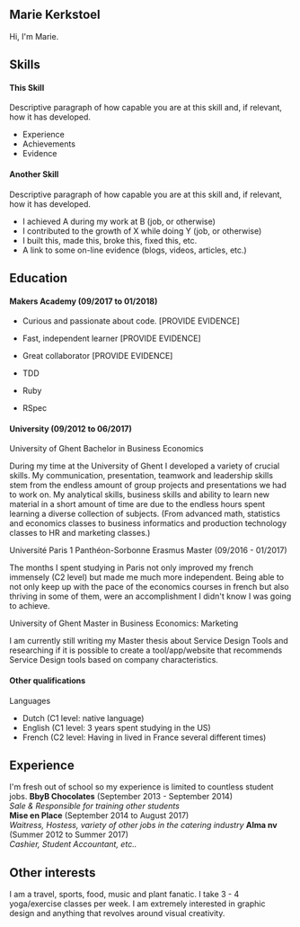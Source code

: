 ## Marie Kerkstoel

Hi, I'm Marie.

## Skills

#### This Skill

Descriptive paragraph of how capable you are at this skill and, if relevant, how it has developed.

- Experience
- Achievements
- Evidence

#### Another Skill

Descriptive paragraph of how capable you are at this skill and, if relevant, how it has developed.

- I achieved A during my work at B (job, or otherwise)
- I contributed to the growth of X while doing Y (job, or otherwise)
- I built this, made this, broke this, fixed this, etc.
- A link to some on-line evidence (blogs, videos, articles, etc.)

## Education

#### Makers Academy (09/2017 to 01/2018)

- Curious and passionate about code. [PROVIDE EVIDENCE]
- Fast, independent learner [PROVIDE EVIDENCE]
- Great collaborator [PROVIDE EVIDENCE]

- TDD
- Ruby
- RSpec

####  University (09/2012 to 06/2017)

University of Ghent
Bachelor in Business Economics

During my time at the University of Ghent I developed a variety of crucial skills. My communication, presentation, teamwork and leadership skills stem from the endless amount of group projects and presentations we had to work on. My analytical skills, business skills and ability to learn new material in a short amount of time are due to the endless hours spent learning a diverse collection of subjects. (From advanced math, statistics and economics classes to business informatics and production technology classes to HR and marketing classes.)   

Université Paris 1 Panthéon-Sorbonne
Erasmus Master (09/2016 - 01/2017)

The months I spent studying in Paris not only improved my french immensely (C2 level) but made me much more independent. Being able to not only keep up with the pace of the economics courses in french but also thriving in some of them, were an accomplishment I didn't know I was going to achieve.    

University of Ghent
Master in Business Economics: Marketing

I am currently still writing my Master thesis about Service Design Tools and researching if it is possible to create a tool/app/website that recommends Service Design tools based on company characteristics.

#### Other qualifications

Languages

- Dutch (C1 level: native language)
- English (C1 level: 3 years spent studying in the US)
- French (C2 level: Having in lived in France several different times)


## Experience

I'm fresh out of school so my experience is limited to countless student jobs.
**BbyB Chocolates** (September 2013 - September 2014)    
*Sale & Responsible for training other students*  
**Mise en Place** (September 2014 to August 2017)   
*Waitress, Hostess, variety of other jobs in the catering industry*
**Alma nv** (Summer 2012 to Summer 2017)   
*Cashier, Student Accountant, etc..*  

## Other interests

I am a travel, sports, food, music and plant fanatic. I take 3 - 4 yoga/exercise classes per week. I am extremely interested in graphic design and anything that revolves around visual creativity.
